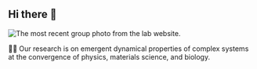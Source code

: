 ## Hi there 👋

![The most recent group photo from the lab website.](http://losertlab.ireap.umd.edu/images/Losert_Lab_Photo_2018.jpg)

🙋‍♀️ Our research is on emergent dynamical properties of complex systems at the convergence of physics, materials science, and biology. 


<!--

🌈 Contribution guidelines - how can the community get involved?
💻 Useful resources - 
🍿 Fun facts - what does your team eat for breakfast?
🧙 Remember, you can do mighty things with the power of [Markdown](https://guides.github.com/features/mastering-markdown/)
-->

